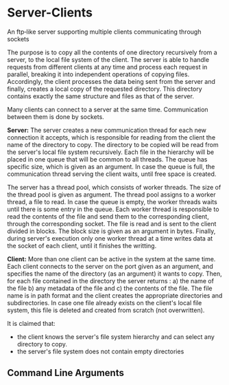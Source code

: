 # Server-Clients
An ftp‑like server supporting multiple clients communicating through sockets

The purpose is to copy all the contents of one directory recursively from a server, to the local file system of the client.
The server is able to handle requests from different clients at any time and process each request in parallel, breaking it into independent operations of copying files. Accordingly, the client processes the data being sent from the server and finally, creates a local copy of the requested directory. This directory contains exactly the same structure and files as that of the server. 

Many clients can connect to a server at the same time. Communication between them is done by sockets.

**Server:** The server creates a new communication thread for each new connection it accepts, which is responsible for reading from the client the name of the directory to copy. The directory to be copied will be read from the server's local file system recursively. Each file in the hierarchy will be placed in one queue that will be common to all threads. The queue has specific size, which is given as an argument. In case the queue is full, the communication thread serving the client waits, until free space is created.

The server has a thread pool, which consists of worker threads. The size of the thread pool is given as argument. The thread pool assigns to a worker thread, a file to read. In case the queue is empty, the worker threads waits until there is some entry in the queue. Each worker thread is responsible to read the contents of the file and send them to the corresponding client, through the corresponding socket. The file is read and is sent to the client divided in blocks. The block size is given as an argument in bytes. Finally, during server's execution only one worker thread at a time writes data at the socket of each client, until it finishes the writting.

**Client:** More than one client can be active in the system at the same time. Each client connects to the server on the port given as an argument, and specifies the name of the directory (as an argument) it wants to copy. Then, for each file contained in the directory the server returns : a) the name of the file b) any metadata of the file and c) the contents of the file. The file name is in path format and the client creates the appropriate directories and subdirectories. In case one file already exists on the client's local file system, this file is deleted and created from scratch (not overwritten).

It is claimed that: 
* the client knows the server's file system hierarchy and can select any directory to copy.
* the server's file system does not contain empty directories

## **Command Line Arguments**
